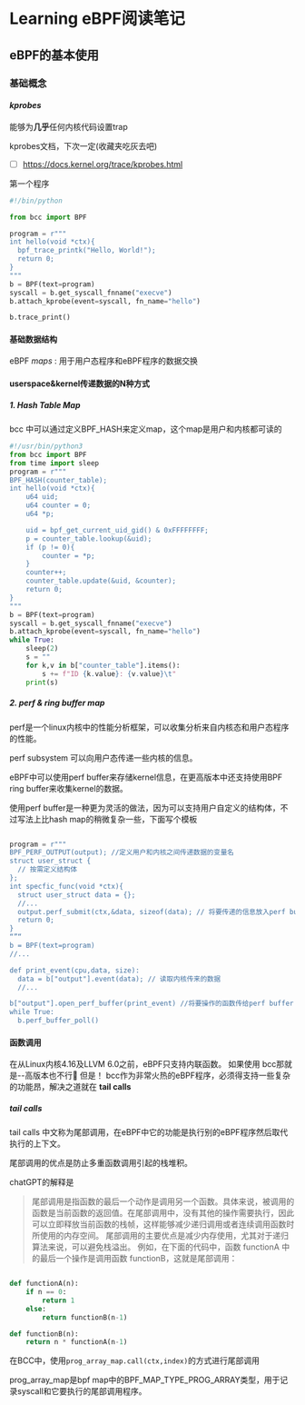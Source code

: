 # Learning eBPF阅读笔记

## eBPF的基本使用

### 基础概念

#### _kprobes_

能够为**几乎**任何内核代码设置trap

kprobes文档，下次一定(收藏夹吃灰去吧)
- [ ] https://docs.kernel.org/trace/kprobes.html

第一个程序 

```python
#!/bin/python

from bcc import BPF

program = r"""
int hello(void *ctx){
  bpf_trace_printk("Hello, World!");
  return 0;
}
"""
b = BPF(text=program)
syscall = b.get_syscall_fnname("execve")
b.attach_kprobe(event=syscall, fn_name="hello")

b.trace_print() 
```


#### 基础数据结构

eBPF _maps_ : 用于用户态程序和eBPF程序的数据交换


####  userspace&kernel传递数据的N种方式

##### 1. Hash Table Map

bcc 中可以通过定义BPF_HASH来定义map，这个map是用户和内核都可读的

```python
#!/usr/bin/python3
from bcc import BPF
from time import sleep
program = r"""
BPF_HASH(counter_table);
int hello(void *ctx){
    u64 uid;
    u64 counter = 0;
    u64 *p;

    uid = bpf_get_current_uid_gid() & 0xFFFFFFFF;
    p = counter_table.lookup(&uid);
    if (p != 0){
        counter = *p;
    }
    counter++;
    counter_table.update(&uid, &counter);
    return 0;
}
"""
b = BPF(text=program)
syscall = b.get_syscall_fnname("execve")
b.attach_kprobe(event=syscall, fn_name="hello")
while True:
    sleep(2)
    s = ""
    for k,v in b["counter_table"].items():
        s += f"ID {k.value}: {v.value}\t"
    print(s)
```

##### 2. perf & ring buffer map

perf是一个linux内核中的性能分析框架，可以收集分析来自内核态和用户态程序的性能。

perf subsystem 可以向用户态传递一些内核的信息。

eBPF中可以使用perf buffer来存储kernel信息，在更高版本中还支持使用BPF ring buffer来收集kernel的数据。

使用perf buffer是一种更为灵活的做法，因为可以支持用户自定义的结构体，不过写法上比hash map的稍微复杂一些，下面写个模板

```python

program = r"""
BPF_PERF_OUTPUT(output); //定义用户和内核之间传递数据的变量名
struct user_struct {
  // 按需定义结构体
};
int specfic_func(void *ctx){
  struct user_struct data = {};
  //...
  output.perf_submit(ctx,&data, sizeof(data); // 将要传递的信息放入perf buffer
  return 0;
}
“”“
b = BPF(text=program)
//...

def print_event(cpu,data, size):
  data = b["output"].event(data); // 读取内核传来的数据
  //...

b["output"].open_perf_buffer(print_event) //将要操作的函数传给perf buffer
while True:
  b.perf_buffer_poll()
```

#### 函数调用

在从Linux内核4.16及LLVM 6.0之前，eBPF只支持内联函数。 如果使用 bcc那就是--高版本也不行🤷
但是！ bcc作为非常火热的eBPF程序，必须得支持一些复杂的功能昂，解决之道就在 **tail calls** 

##### tail calls

tail calls 中文称为尾部调用，在eBPF中它的功能是执行别的eBPF程序然后取代执行的上下文。 

尾部调用的优点是防止多重函数调用引起的栈堆积。

chatGPT的解释是
> 尾部调用是指函数的最后一个动作是调用另一个函数。具体来说，被调用的函数是当前函数的返回值。在尾部调用中，没有其他的操作需要执行，因此可以立即释放当前函数的栈帧，这样能够减少递归调用或者连续调用函数时所使用的内存空间。
> 尾部调用的主要优点是减少内存使用，尤其对于递归算法来说，可以避免栈溢出。
> 例如，在下面的代码中，函数 functionA 中的最后一个操作是调用函数 functionB，这就是尾部调用：

```python

def functionA(n):
    if n == 0:
        return 1
    else:
        return functionB(n-1)

def functionB(n):
    return n * functionA(n-1)
```

在BCC中，使用`prog_array_map.call(ctx,index)`的方式进行尾部调用

prog_array_map是bpf map中的BPF_MAP_TYPE_PROG_ARRAY类型，用于记录syscall和它要执行的尾部调用程序。

